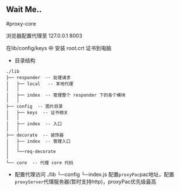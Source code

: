Wait Me..
---

#proxy-core

浏览器配置代理至
127.0.0.1   8003

在lib/config/keys 中 安装 root.crt 证书到电脑

* 目录结构

```shell
./lib
├── responder  -- 处理请求
│   ├── local   -- 本地代理
│   │   
│   ├── index  -- 管理整个 responder 下的各个模块
│   │
├── config  -- 图片目录
│   ├── keys  -- 证书相关
│   │   
│   ├── index  -- 入口
│   │   
├── decorate  -- 装饰器 
│   ├── index  -- 管理入口
│   │   
│   └──req-decorate
│   
└── core  -- 代理 core 代码
```

* 配置代理访问
./lib
└─config
   └─index.js 配置`proxyPac`pac地址，配置`proxyServer`代理服务器(暂时支持http)，proxyPac优先级最高
